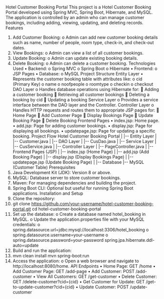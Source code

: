 Hotel Customer Booking Portal
This project is a Hotel Customer Booking Portal developed using Spring MVC, Spring Boot, Hibernate, and MySQL. The application is controlled by an admin who can manage customer bookings, including adding, viewing, updating, and deleting records.
Features
1.	Add Customer Booking:
o	Admin can add new customer booking details such as name, number of people, room type, check-in, and check-out dates.
2.	View Bookings:
o	Admin can view a list of all customer bookings.
3.	Update Booking:
o	Admin can update existing booking details.
4.	Delete Booking:
o	Admin can delete a customer booking.
Technologies Used
•	Backend:
o	Spring MVC
o	Spring Boot
o	Hibernate
•	Frontend:
o	JSP Pages
•	Database:
o	MySQL
Project Structure
Entity Layer
•	Represents the customer booking table with attributes like:
o	cid (Primary Key)
o	name
o	noofpeople
o	roomtype
o	checkin
o	checkout
DAO Layer
o	Handles database operations using Hibernate for:
	Adding a customer booking
	Retrieving all customer bookings
	Deleting a booking by cid
	Updating a booking
Service Layer
o	Provides a service interface between the DAO layer and the Controller.
Controller Layer
o	Handles HTTP requests and routes them to appropriate JSP pages for:
	Home Page
	Add Customer Page
	Display Bookings Page
	Update Booking Page
	Delete Booking
Frontend Pages
•	index.jsp: Home page.
•	add.jsp: Page for adding customer bookings.
•	display.jsp: Page for displaying all bookings.
•	updatepage.jsp: Page for updating a specific booking.
Project Flow
Hotel Customer Booking Portal
|
|-- Entity Layer
|   |-- Customer.java
|
|-- DAO Layer
|   |-- CusDao.java
|
|-- Service Layer
|   |-- CusService.java
|
|-- Controller Layer
|   |-- PageController.java
|
|-- Frontend Pages (JSP)
|   |-- index.jsp (Home Page)
|   |-- add.jsp (Add Booking Page)
|   |-- display.jsp (Display Bookings Page)
|   |-- updatepage.jsp (Update Booking Page)
|
|-- Database
    |-- MySQL (Customer Table)
Prerequisites
1.	Java Development Kit (JDK): Version 8 or above.
2.	MySQL: Database server to store customer bookings.
3.	Maven: For managing dependencies and building the project.
4.	Spring Boot CLI: Optional but useful for running Spring Boot applications.
Installation and Setup
1.	Clone the repository:
2.	git clone https://github.com/your-username/hotel-customer-booking-portal.git
cd hotel-customer-booking-portal
3.	Set up the database:
o	Create a database named hotel_booking in MySQL.
o	Update the application.properties file with your MySQL credentials:
o	spring.datasource.url=jdbc:mysql://localhost:3306/hotel_booking
o	spring.datasource.username=your-username
o	spring.datasource.password=your-password
spring.jpa.hibernate.ddl-auto=update
4.	Build and run the application:
5.	mvn clean install
mvn spring-boot:run
6.	Access the application:
o	Open a web browser and navigate to http://localhost:8080/home.
API Endpoints
•	Home Page: GET /home
•	Add Customer Page: GET /add-page
•	Add Customer: POST /add-customer
•	View All Customers: GET /get-customer
•	Delete Customer: GET /delete-customer?cid={cid}
•	Get Customer for Update: GET /get-to-update-customer?cid={cid}
•	Update Customer: POST /update-customer

